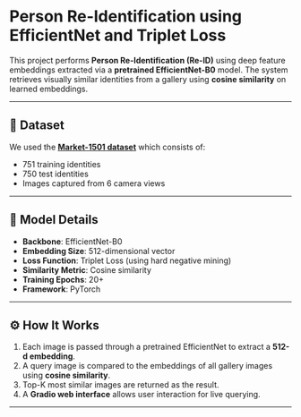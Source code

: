 # Person Re-Identification using EfficientNet and Triplet Loss

This project performs **Person Re-Identification (Re-ID)** using deep feature embeddings extracted via a **pretrained EfficientNet-B0** model. The system retrieves visually similar identities from a gallery using **cosine similarity** on learned embeddings.

---

## 📁 Dataset

We used the **[Market-1501 dataset](https://www.kaggle.com/datasets/pengcw1/market-1501)** which consists of:
- 751 training identities
- 750 test identities
- Images captured from 6 camera views

---

## 🧠 Model Details

- **Backbone**: EfficientNet-B0
- **Embedding Size**: 512-dimensional vector
- **Loss Function**: Triplet Loss (using hard negative mining)
- **Similarity Metric**: Cosine similarity
- **Training Epochs**: 20+
- **Framework**: PyTorch

---

## ⚙️ How It Works

1. Each image is passed through a pretrained EfficientNet to extract a **512-d embedding**.
2. A query image is compared to the embeddings of all gallery images using **cosine similarity**.
3. Top-K most similar images are returned as the result.
4. A **Gradio web interface** allows user interaction for live querying.

---
